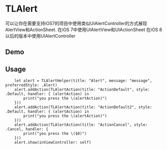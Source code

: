 # TLAlert

可以让你在需要支持iOS7的项目中使用类似UIAlertController的方式展现AlertView和ActionSheet.
在iOS 7中使用UIAlertView和UIActionSheet
在iOS 8以后的版本中使用UIAlertController

## Demo

## Usage
        let alert = TLAlertHelper(title: "Alert", message: "message", preferredStyle: .Alert)
        alert.addAction(TLAlertAction(title: "ActionDefault", style: .Default, handler: { (alertAction) in
            print("you press the \(alertAction)")
        }))
        alert.addAction(TLAlertAction(title: "ActionDefault2", style: .Default, handler: { (alertAction) in
            print("you press the \(alertAction)")
        }))
        alert.addAction(TLAlertAction(title: "ActionCancel", style: .Cancel, handler: {
            print("you press the \($0)")
        }))
        alert.show(inViewController: self)
